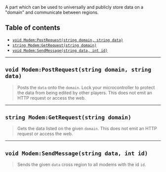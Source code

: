 A part which can be used to universally and publicly store data on a "domain" and communicate between regions.

## Table of contents
* [`void Modem:PostRequest(string domain, string data)`](#void-modempostrequeststring-domain-string-data)
* [`string Modem:GetRequest(string domain)`](#string-modemgetrequeststring-domain)
* [`void Modem:SendMessage(string data, int id)`](#void-modemsendmessagestring-data-int-id)

___

## `void Modem:PostRequest(string domain, string data)`

> Posts the `data` onto the `domain`. Lock your microcontroller to protect the data from being edited by other players.
> This does not emit an HTTP request or access the web.

___

## `string Modem:GetRequest(string domain)`

> Gets the data listed on the given `domain`.
> This does not emit an HTTP request or access the web.

___

## `void Modem:SendMessage(string data, int id)`

> Sends the given `data` cross region to all modems with the id `id`.